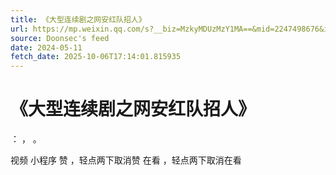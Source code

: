 ```yaml
---
title: 《大型连续剧之网安红队招人》
url: https://mp.weixin.qq.com/s?__biz=MzkyMDUzMzY1MA==&mid=2247498676&idx=1&sn=7c323d43ef46af33fcaf329f6ad08106
source: Doonsec's feed
date: 2024-05-11
fetch_date: 2025-10-06T17:14:01.815935
---
```


# 《大型连续剧之网安红队招人》

：
，
。

视频
小程序
赞
，轻点两下取消赞
在看
，轻点两下取消在看